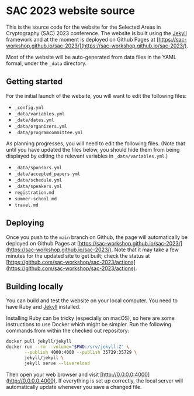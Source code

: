 # SAC 2023 website source

This is the source code for the website for the Selected Areas in Cryptography (SAC) 2023 conference.  The website is built using the [Jekyll](https://jekyllrb.com/) framework and at the moment is deployed on Github Pages at [https://sac-workshop.github.io/sac-2023/](https://sac-workshop.github.io/sac-2023/).

Most of the website will be auto-generated from data files in the YAML formal, under the `_data` directory.

## Getting started

For the initial launch of the website, you will want to edit the following files:

- `_config.yml`
- `_data/variables.yml`
- `_data/dates.yml`
- `_data/organizers.yml`
- `_data/programcommittee.yml`

As planning progresses, you will need to edit the following files.  (Note that until you have updated the files below, you should hide them from being displayed by editing the relevant variables in `_data/variables.yml`.)

- `_data/sponsors.yml`
- `_data/accepted_papers.yml`
- `_data/schedule.yml`
- `_data/speakers.yml`
- `registration.md`
- `summer-school.md`
- `travel.md`

## Deploying

Once you push to the `main` branch on Github, the page will automatically be deployed on Github Pages at [https://sac-workshop.github.io/sac-2023/](https://sac-workshop.github.io/sac-2023/).  Note that it may take a few minutes for the updated site to get built; check the status at [https://github.com/sac-workshop/sac-2023/actions](https://github.com/sac-workshop/sac-2023/actions).

## Building locally

You can build and test the website on your local computer.  You need to have Ruby and [Jekyll](https://jekyllrb.com/) installed.  

Installing Ruby can be tricky (especially on macOS), so here are some instructions to use Docker which might be simpler.  Run the following commands from within the checked out repository:

```bash
docker pull jekyll/jekyll
docker run --rm --volume="$PWD:/srv/jekyll:Z" \
       --publish 4000:4000 --publish 35729:35729 \
       jekyll/jekyll \
       jekyll serve --livereload
```

Then open your web browser and visit [http://0.0.0.0:4000](http://0.0.0.0:4000).  If everything is set up correctly, the local server will automatically update whenever you save a changed file.

